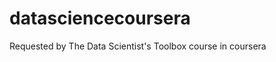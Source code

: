 datasciencecoursera
===================

Requested by The Data Scientist's Toolbox course in coursera
